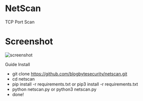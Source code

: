# NetScan
TCP Port Scan

# Screenshot
![screenshot](https://user-images.githubusercontent.com/44734920/110481038-6c6fd080-80e7-11eb-9ef2-e2d61fb733cf.PNG)

Guide Install
- git clone https://github.com/blogbytesecurity/netscan.git 
- cd netscan
- pip install -r requirements.txt or pip3 install -r requirements.txt
- python netscan.py or python3 netscan.py
- done!
